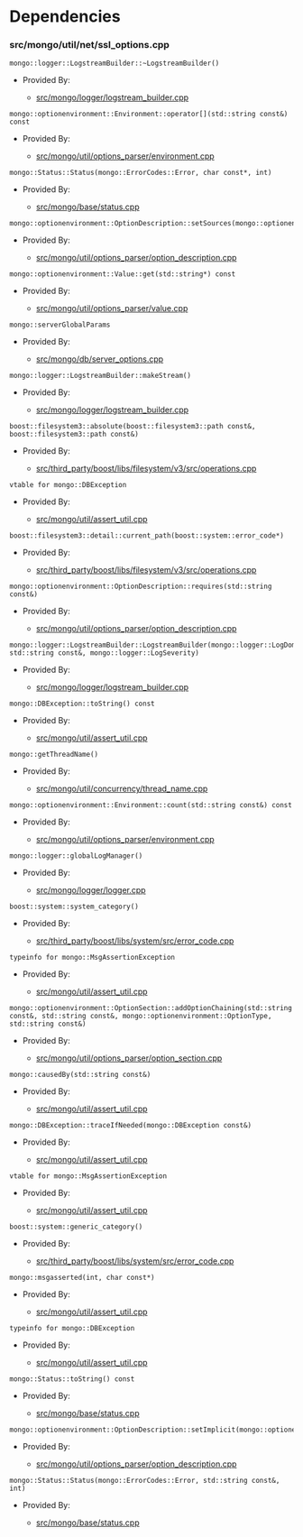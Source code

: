 
# Dependencies

### src/mongo/util/net/ssl\_options.cpp

<div></div>

    mongo::logger::LogstreamBuilder::~LogstreamBuilder()

- Provided By:

    - [src/mongo/logger/logstream\_builder.cpp](../../../logging\_system)

<div></div>

    mongo::optionenvironment::Environment::operator[](std::string const&) const

- Provided By:

    - [src/mongo/util/options\_parser/environment.cpp](../../../startup\_initialization)

<div></div>

    mongo::Status::Status(mongo::ErrorCodes::Error, char const*, int)

- Provided By:

    - [src/mongo/base/status.cpp](../../../base\_utilites)

<div></div>

    mongo::optionenvironment::OptionDescription::setSources(mongo::optionenvironment::OptionSources)

- Provided By:

    - [src/mongo/util/options\_parser/option\_description.cpp](../../../startup\_initialization)

<div></div>

    mongo::optionenvironment::Value::get(std::string*) const

- Provided By:

    - [src/mongo/util/options\_parser/value.cpp](../../../startup\_initialization)

<div></div>

    mongo::serverGlobalParams

- Provided By:

    - [src/mongo/db/server\_options.cpp](../../../startup\_initialization)

<div></div>

    mongo::logger::LogstreamBuilder::makeStream()

- Provided By:

    - [src/mongo/logger/logstream\_builder.cpp](../../../logging\_system)

<div></div>

    boost::filesystem3::absolute(boost::filesystem3::path const&, boost::filesystem3::path const&)

- Provided By:

    - [src/third\_party/boost/libs/filesystem/v3/src/operations.cpp](../../../boost\_filesystem)

<div></div>

    vtable for mongo::DBException

- Provided By:

    - [src/mongo/util/assert\_util.cpp](../../../utilities)

<div></div>

    boost::filesystem3::detail::current_path(boost::system::error_code*)

- Provided By:

    - [src/third\_party/boost/libs/filesystem/v3/src/operations.cpp](../../../boost\_filesystem)

<div></div>

    mongo::optionenvironment::OptionDescription::requires(std::string const&)

- Provided By:

    - [src/mongo/util/options\_parser/option\_description.cpp](../../../startup\_initialization)

<div></div>

    mongo::logger::LogstreamBuilder::LogstreamBuilder(mongo::logger::LogDomain<mongo::logger::MessageEventEphemeral>*, std::string const&, mongo::logger::LogSeverity)

- Provided By:

    - [src/mongo/logger/logstream\_builder.cpp](../../../logging\_system)

<div></div>

    mongo::DBException::toString() const

- Provided By:

    - [src/mongo/util/assert\_util.cpp](../../../utilities)

<div></div>

    mongo::getThreadName()

- Provided By:

    - [src/mongo/util/concurrency/thread\_name.cpp](../../../utilities)

<div></div>

    mongo::optionenvironment::Environment::count(std::string const&) const

- Provided By:

    - [src/mongo/util/options\_parser/environment.cpp](../../../startup\_initialization)

<div></div>

    mongo::logger::globalLogManager()

- Provided By:

    - [src/mongo/logger/logger.cpp](../../../logging\_system)

<div></div>

    boost::system::system_category()

- Provided By:

    - [src/third\_party/boost/libs/system/src/error\_code.cpp](../../../boost\_system)

<div></div>

    typeinfo for mongo::MsgAssertionException

- Provided By:

    - [src/mongo/util/assert\_util.cpp](../../../utilities)

<div></div>

    mongo::optionenvironment::OptionSection::addOptionChaining(std::string const&, std::string const&, mongo::optionenvironment::OptionType, std::string const&)

- Provided By:

    - [src/mongo/util/options\_parser/option\_section.cpp](../../../startup\_initialization)

<div></div>

    mongo::causedBy(std::string const&)

- Provided By:

    - [src/mongo/util/assert\_util.cpp](../../../utilities)

<div></div>

    mongo::DBException::traceIfNeeded(mongo::DBException const&)

- Provided By:

    - [src/mongo/util/assert\_util.cpp](../../../utilities)

<div></div>

    vtable for mongo::MsgAssertionException

- Provided By:

    - [src/mongo/util/assert\_util.cpp](../../../utilities)

<div></div>

    boost::system::generic_category()

- Provided By:

    - [src/third\_party/boost/libs/system/src/error\_code.cpp](../../../boost\_system)

<div></div>

    mongo::msgasserted(int, char const*)

- Provided By:

    - [src/mongo/util/assert\_util.cpp](../../../utilities)

<div></div>

    typeinfo for mongo::DBException

- Provided By:

    - [src/mongo/util/assert\_util.cpp](../../../utilities)

<div></div>

    mongo::Status::toString() const

- Provided By:

    - [src/mongo/base/status.cpp](../../../base\_utilites)

<div></div>

    mongo::optionenvironment::OptionDescription::setImplicit(mongo::optionenvironment::Value)

- Provided By:

    - [src/mongo/util/options\_parser/option\_description.cpp](../../../startup\_initialization)

<div></div>

    mongo::Status::Status(mongo::ErrorCodes::Error, std::string const&, int)

- Provided By:

    - [src/mongo/base/status.cpp](../../../base\_utilites)
